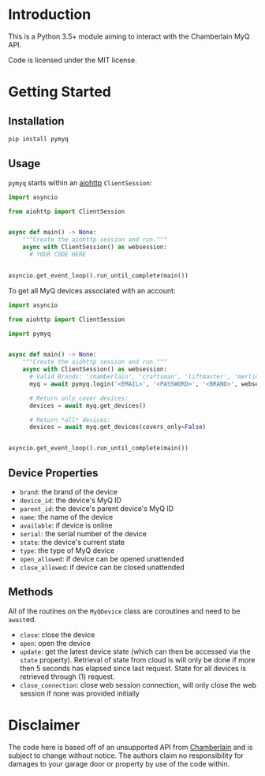# Introduction

This is a Python 3.5+ module aiming to interact with the Chamberlain MyQ API.

Code is licensed under the MIT license.

# Getting Started

## Installation

```python
pip install pymyq
```

## Usage

`pymyq` starts within an [aiohttp](https://aiohttp.readthedocs.io/en/stable/)
`ClientSession`:

```python
import asyncio

from aiohttp import ClientSession


async def main() -> None:
    """Create the aiohttp session and run."""
    async with ClientSession() as websession:
      # YOUR CODE HERE


asyncio.get_event_loop().run_until_complete(main())
```

To get all MyQ devices associated with an account:

```python
import asyncio

from aiohttp import ClientSession

import pymyq


async def main() -> None:
    """Create the aiohttp session and run."""
    async with ClientSession() as websession:
      # Valid Brands: 'chamberlain', 'craftsman', 'liftmaster', 'merlin'
      myq = await pymyq.login('<EMAIL>', '<PASSWORD>', '<BRAND>', websession)

      # Return only cover devices:
      devices = await myq.get_devices()

      # Return *all* devices:
      devices = await myq.get_devices(covers_only=False)


asyncio.get_event_loop().run_until_complete(main())
```

## Device Properties

* `brand`: the brand of the device
* `device_id`: the device's MyQ ID
* `parent_id`: the device's parent device's MyQ ID
* `name`: the name of the device
* `available`: if device is online
* `serial`: the serial number of the device
* `state`: the device's current state
* `type`: the type of MyQ device
* `open_allowed`: if device can be opened unattended
* `close_allowed`: if device can be closed unattended

## Methods

All of the routines on the `MyQDevice` class are coroutines and need to be
`await`ed.

* `close`: close the device
* `open`: open the device
* `update`: get the latest device state (which can then be accessed via the 
`state` property). Retrieval of state from cloud is will only be done if more then 5 seconds has elapsed since last 
request. State for all devices is retrieved through (1) request.
* `close_connection`: close web session connection, will only close the web session if none was provided initially  

# Disclaimer

The code here is based off of an unsupported API from
[Chamberlain](http://www.chamberlain.com/) and is subject to change without
notice. The authors claim no responsibility for damages to your garage door or
property by use of the code within.
